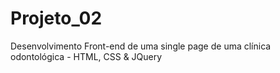 # Projeto_02
Desenvolvimento Front-end de uma single page de uma clínica odontológica - HTML, CSS &amp; JQuery
